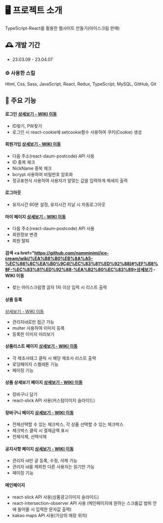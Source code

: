 # 🖥️ 프로젝트 소개
TypeScript-React를 활용한 웹사이트 만들기(아이스크림 판매)
<br>

## 🕰️ 개발 기간
* 23.03.09 - 23.04.07

### ⚙️ 사용한 스킬
Html, Css, Sass, JavaScript, React, Redux, TypeScript, MySQL, GitHub, Git

## 📌 주요 기능
#### 로그인 <a href="https://github.com/namminimi/ice-cream/wiki/%EA%B8%B0%EB%8A%A5-%EC%86%8C%EA%B0%9C2(%EB%A1%9C%EA%B7%B8%EC%9D%B8)" >상세보기 - WIKI 이동</a>
- ID찾기, PW찾기
- 로그인 시 react-cookie에 setcookie함수 사용하여 쿠키(Cookie) 생성

#### 회원가입 <a href="https://github.com/namminimi/ice-cream/wiki/%EA%B8%B0%EB%8A%A5-%EC%86%8C%EA%B0%9C1(%ED%9A%8C%EC%9B%90%EA%B0%80%EC%9E%85)" >상세보기 - WIKI 이동</a>
- 다음 주소(react-daum-postcode) API 사용
- ID 중복 체크
- NickName 중복 체크
- bcrypt 사용하여 비밀번호 암호화
- 정규표현식 사용하여 사용자가 알맞는 값을 입력하게 메세지 출력

#### 로그아웃
- 유지시간 60분 설정, 유지시간 지날 시 자동로그아웃

#### 마이 페이지 <a href="https://github.com/namminimi/ice-cream/wiki/%EA%B8%B0%EB%8A%A5-%EC%86%8C%EA%B0%9C5(%EB%A7%88%EC%9D%B4%ED%8E%98%EC%9D%B4%EC%A7%80)" >상세보기 - WIKI 이동</a>
- 다음 주소(react-daum-postcode) API 사용
- 회원정보 변경
- 회원 탈퇴

#### 검색 <a href="https://github.com/namminimi/ice-cream/wiki/%EA%B8%B0%EB%8A%A5-%EC%86%8C%EA%B0%9C4(%EC%83%81%ED%92%88)#%EF%B8%8F-%EC%83%81%ED%92%88-%EA%B2%80%EC%83%89>상세보기 - WIKI 이동</a>
- 찾는 아이스크림명 글자 1자 이상 입력 시 리스트 출력

#### 상품 등록 <a href="https://github.com/namminimi/ice-cream/wiki/%EA%B8%B0%EB%8A%A5-%EC%86%8C%EA%B0%9C3(%EC%83%81%ED%92%88-%EB%93%B1%EB%A1%9D)" >
  상세보기 - WIKI 이동</a>
- 관리자id로만 접근 가능
- multer 사용하여 이미지 등록
- 등록한 이미지 미리보기

#### 상품리스트 페이지 <a href="https://github.com/namminimi/ice-cream/wiki/%EA%B8%B0%EB%8A%A5-%EC%86%8C%EA%B0%9C4(%EC%83%81%ED%92%88)" >상세보기 - WIKI 이동</a>
- 각 제조사태그 클릭 시 해당 제조사 리스트 출력
- 로딩페이지 스켈레톤 기능
- 페이징 기능

#### 상품 상세보기 페이지 <a href="https://github.com/namminimi/ice-cream/wiki/%EA%B8%B0%EB%8A%A5-%EC%86%8C%EA%B0%9C4(%EC%83%81%ED%92%88)#%EF%B8%8F-%EC%83%81%ED%92%88-%EC%83%81%EC%84%B8%EB%B3%B4%EA%B8%B0" >상세보기 - WIKI 이동</a>
- 장바구니 담기
- react-slick API 사용(커스텀이미지 슬라이드)

#### 장바구니 페이지 <a href="https://github.com/namminimi/ice-cream/wiki/%EA%B8%B0%EB%8A%A5-%EC%86%8C%EA%B0%9C6(%EC%9E%A5%EB%B0%94%EA%B5%AC%EB%8B%88)" >상세보기 - WIKI 이동</a>
- 전체선택할 수 있는 체크박스, 각 상품 선택할 수 있는 체크박스
- 체크박스 클릭 시 결제금액 표시
- 전체삭제, 선택삭제

#### 공지사항 페이지 <a href="https://github.com/namminimi/ice-cream/wiki/%EA%B8%B0%EB%8A%A5-%EC%86%8C%EA%B0%9C7(%EA%B3%B5%EC%A7%80%EC%82%AC%ED%95%AD)" >상세보기 - WIKI 이동</a>
- 관리자 id만 글 등록, 수정, 삭제 가능
- 관리자 id를 제외한 다른 사용자는 읽기만 가능
- 페이징 기능

#### 메인페이지
- react-slick API 사용(상품광고이미지 슬라이드)
- react-intersection-observer API 사용
(메인페이지에 원하는 스크롤값 범위 안에 들어올 시 입력한 문자값 출력)
- kakao maps API 사용(가상의 매장 위치)
